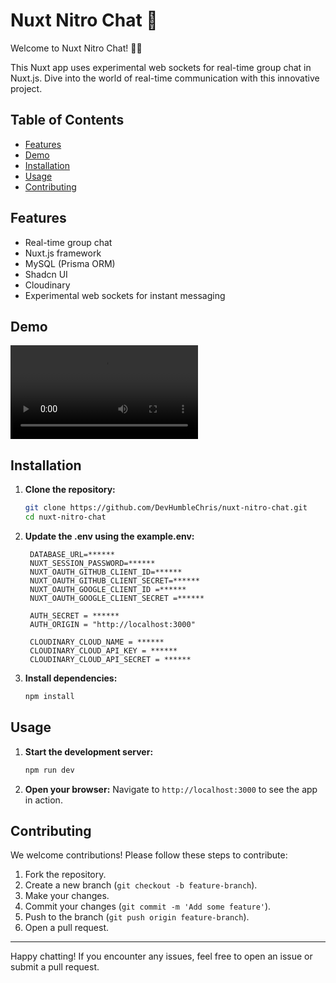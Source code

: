 # Nuxt Nitro Chat 🚀

Welcome to Nuxt Nitro Chat! 💬✨

This Nuxt app uses experimental web sockets for real-time group chat in Nuxt.js. Dive into the world of real-time communication with this innovative project.

## Table of Contents

- [Features](#features)
- [Demo](#demo)
- [Installation](#installation)
- [Usage](#usage)
- [Contributing](#contributing)

## Features

- Real-time group chat
- Nuxt.js framework
- MySQL (Prisma ORM)
- Shadcn UI
- Cloudinary
- Experimental web sockets for instant messaging

## Demo

<video controls>
  <source src="./public/video/nuxt-nitro-demo.mp4" type="video/mp4">
</video>

## Installation

1. **Clone the repository:**

   ```bash
   git clone https://github.com/DevHumbleChris/nuxt-nitro-chat.git
   cd nuxt-nitro-chat
   ```

2. **Update the .env using the example.env:**

   ```env
    DATABASE_URL=******
    NUXT_SESSION_PASSWORD=******
    NUXT_OAUTH_GITHUB_CLIENT_ID=******
    NUXT_OAUTH_GITHUB_CLIENT_SECRET=******
    NUXT_OAUTH_GOOGLE_CLIENT_ID =******
    NUXT_OAUTH_GOOGLE_CLIENT_SECRET =******

    AUTH_SECRET = ******
    AUTH_ORIGIN = "http://localhost:3000"

    CLOUDINARY_CLOUD_NAME = ******
    CLOUDINARY_CLOUD_API_KEY = ******
    CLOUDINARY_CLOUD_API_SECRET = ******
   ```

3. **Install dependencies:**
   ```bash
   npm install
   ```

## Usage

1. **Start the development server:**

   ```bash
   npm run dev
   ```

2. **Open your browser:**
   Navigate to `http://localhost:3000` to see the app in action.

## Contributing

We welcome contributions! Please follow these steps to contribute:

1. Fork the repository.
2. Create a new branch (`git checkout -b feature-branch`).
3. Make your changes.
4. Commit your changes (`git commit -m 'Add some feature'`).
5. Push to the branch (`git push origin feature-branch`).
6. Open a pull request.

---

Happy chatting! If you encounter any issues, feel free to open an issue or submit a pull request.
